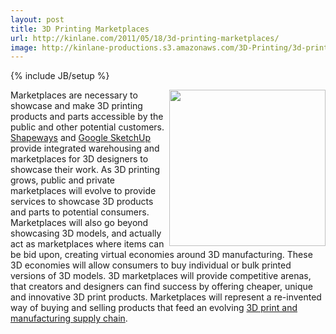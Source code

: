 ```yaml
---
layout: post
title: 3D Printing Marketplaces
url: http://kinlane.com/2011/05/18/3d-printing-marketplaces/
image: http://kinlane-productions.s3.amazonaws.com/3D-Printing/3d-printing-marketplace.jpg
---
```

{% include JB/setup %}
<img src="http://kinlane-productions.s3.amazonaws.com/3D-Printing/3d-printing-marketplace.jpg"  width="250" align="right" />Marketplaces are necessary to showcase and make 3D printing products and parts accessible by the public and other potential customers.
<a title="Shapeways" href="http://www.shapeways.com/">Shapeways</a> and <a title="Google SketchUp" href="http://sketchup.google.com/">Google SketchUp</a> provide integrated warehousing and marketplaces for 3D designers to showcase their work.
As 3D printing grows, public and private marketplaces will evolve to provide services to showcase 3D products and parts to potential consumers.
Marketplaces will also go beyond showcasing 3D models, and actually act as marketplaces where items can be bid upon, creating virtual economies around 3D manufacturing.
These 3D economies will allow consumers to buy individual or bulk printed versions of 3D models.
3D marketplaces will provide competitive arenas, that creators and designers can find success by offering cheaper, unique and innovative 3D print products.
Marketplaces will represent a re-invented way of buying and selling products that feed an evolving <a title="3D print and manufacturing supply chain" href="http://www.kinlane.com/2011/05/3d-printing-and-manufacturing-supply-chain/">3D print and manufacturing supply chain</a>.